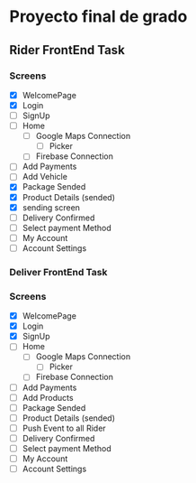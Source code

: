 # Proyecto final de grado

## Rider FrontEnd Task

### Screens

- [x] WelcomePage
- [x] Login
- [ ] SignUp
- [ ] Home
  - [ ] Google Maps Connection
    - [ ] Picker
  - [ ] Firebase Connection
- [ ] Add Payments
- [ ] Add Vehicle
- [x] Package Sended
- [x] Product Details (sended)
- [x] sending screen
- [ ] Delivery Confirmed
- [ ] Select payment Method
- [ ] My Account
- [ ] Account Settings

### Deliver FrontEnd Task

### Screens

- [x] WelcomePage
- [x] Login
- [x] SignUp
- [ ] Home
  - [ ] Google Maps Connection
    - [ ] Picker
  - [ ] Firebase Connection
- [ ] Add Payments
- [ ] Add Products
- [ ] Package Sended
- [ ] Product Details (sended)
- [ ] Push Event to all Rider
- [ ] Delivery Confirmed
- [ ] Select payment Method
- [ ] My Account
- [ ] Account Settings
